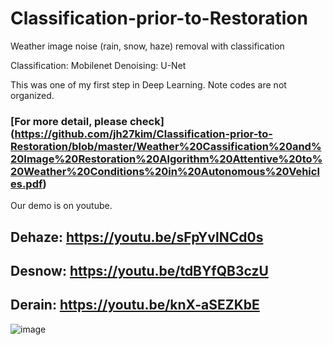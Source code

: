 # Classification-prior-to-Restoration
Weather image noise (rain, snow, haze) removal with classification 

Classification: Mobilenet
Denoising: U-Net

This was one of my first step in Deep Learning. Note codes are not organized.

### [For more detail, please check] (https://github.com/jh27kim/Classification-prior-to-Restoration/blob/master/Weather%20Cassification%20and%20Image%20Restoration%20Algorithm%20Attentive%20to%20Weather%20Conditions%20in%20Autonomous%20Vehicles.pdf)

Our demo is on youtube.

## Dehaze: https://youtu.be/sFpYvlNCd0s


## Desnow: https://youtu.be/tdBYfQB3czU


## Derain: https://youtu.be/knX-aSEZKbE


![image](https://user-images.githubusercontent.com/58447982/175050139-2d277607-43c9-4137-a679-626585835b5b.png)
